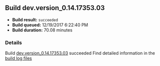 ## Build dev.version_0.14.17353.03
- **Build result:** `succeeded`
- **Build queued:** 12/19/2017 6:22:40 PM
- **Build duration:** 70.08 minutes
### Details
Build [dev.version_0.14.17353.03](https://winappstudio.visualstudio.com/web/build.aspx?pcguid=a4ef43be-68ce-4195-a619-079b4d9834c2&builduri=vstfs%3a%2f%2f%2fBuild%2fBuild%2f24465) succeeded
Find detailed information in the [build log files](https://uwpctdiags.blob.core.windows.net/buildlogs/dev.version_0.14.17353.03_logs.zip)
